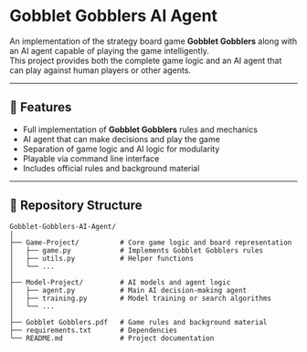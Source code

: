 # Gobblet Gobblers AI Agent  

An implementation of the strategy board game **Gobblet Gobblers** along with an AI agent capable of playing the game intelligently.  
This project provides both the complete game logic and an AI agent that can play against human players or other agents.  

---

## 🎯 Features  

- Full implementation of **Gobblet Gobblers** rules and mechanics  
- AI agent that can make decisions and play the game  
- Separation of game logic and AI logic for modularity  
- Playable via command line interface  
- Includes official rules and background material  

---

## 📂 Repository Structure  

```text
Gobblet-Gobblers-AI-Agent/
│
├── Game-Project/          # Core game logic and board representation
│   ├── game.py            # Implements Gobblet Gobblers rules
│   ├── utils.py           # Helper functions
│   └── ...
│
├── Model-Project/         # AI models and agent logic
│   ├── agent.py           # Main AI decision-making agent
│   ├── training.py        # Model training or search algorithms
│   └── ...
│
├── Gobblet Gobblers.pdf   # Game rules and background material
├── requirements.txt       # Dependencies
└── README.md              # Project documentation
